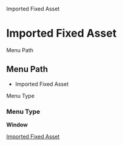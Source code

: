 
Imported Fixed Asset
# Imported Fixed Asset



Menu Path
## Menu Path



- Imported Fixed Asset

Menu Type
### Menu Type

**Window**


[Imported Fixed Asset](../../functional-guide/window/window-imported-fixed-asset.md)